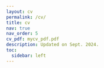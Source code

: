 ```yaml
---
layout: cv
permalink: /cv/
title: cv
nav: true
nav_order: 5
cv_pdf: mycv_pdf.pdf
description: Updated on Sept. 2024.
toc:
  sidebar: left
---
```

